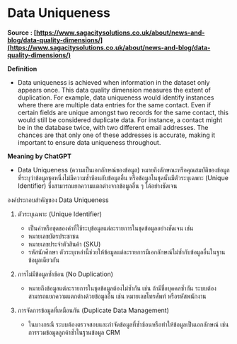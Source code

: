 # Data Uniqueness

__Source : [https://www.sagacitysolutions.co.uk/about/news-and-blog/data-quality-dimensions/](https://www.sagacitysolutions.co.uk/about/news-and-blog/data-quality-dimensions/)__

__Definition__
- Data uniqueness is achieved when information in the dataset only appears once. This data quality dimension measures the extent of duplication. For example, data uniqueness would identify instances where there are multiple data entries for the same contact. Even if certain fields are unique amongst two records for the same contact, this would still be considered duplicate data. For instance, a contact might be in the database twice, with two different email addresses. The chances are that only one of these addresses is accurate, making it important to ensure data uniqueness throughout.

__Meaning by ChatGPT__
- Data Uniqueness (ความเป็นเอกลักษณ์ของข้อมูล) หมายถึงลักษณะหรือคุณสมบัติของข้อมูลที่ระบุว่าข้อมูลชุดหนึ่งไม่มีความซ้ำซ้อนกับข้อมูลอื่น หรือข้อมูลในชุดนั้นมีตัวระบุเฉพาะ (Unique Identifier) ซึ่งสามารถแยกความแตกต่างจากข้อมูลอื่น ๆ ได้อย่างชัดเจน

องค์ประกอบสำคัญของ Data Uniqueness
1. ตัวระบุเฉพาะ (Unique Identifier)
    - เป็นค่าหรือชุดของค่าที่ใช้ระบุข้อมูลแต่ละรายการในชุดข้อมูลอย่างชัดเจน เช่น
    - หมายเลขบัตรประชาชน
    - หมายเลขประจำตัวสินค้า (SKU)
    - รหัสนักศึกษา
ตัวระบุเหล่านี้ช่วยให้ข้อมูลแต่ละรายการมีเอกลักษณ์ไม่ซ้ำกับข้อมูลอื่นในฐานข้อมูลเดียวกัน

2. การไม่มีข้อมูลซ้ำซ้อน (No Duplication)
    - หมายถึงข้อมูลแต่ละรายการในชุดข้อมูลต้องไม่ซ้ำกัน เช่น ถ้ามีชื่อบุคคลซ้ำกัน ระบบต้องสามารถแยกความแตกต่างด้วยข้อมูลอื่น เช่น หมายเลขโทรศัพท์ หรือรหัสพนักงาน

3. การจัดการข้อมูลที่เหมือนกัน (Duplicate Data Management)
    - ในบางกรณี ระบบต้องตรวจสอบและกำจัดข้อมูลที่ซ้ำซ้อนหรือทำให้ข้อมูลเป็นเอกลักษณ์ เช่น การรวมข้อมูลลูกค้าซ้ำในฐานข้อมูล CRM